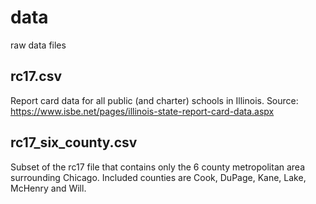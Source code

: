 # data
raw data files

## rc17.csv
Report card data for all public (and charter) schools in Illinois. 
Source: https://www.isbe.net/pages/illinois-state-report-card-data.aspx

## rc17_six_county.csv
Subset of the rc17 file that contains only the 6 county metropolitan area surrounding Chicago. Included counties are Cook, DuPage, Kane, Lake, McHenry and Will. 
